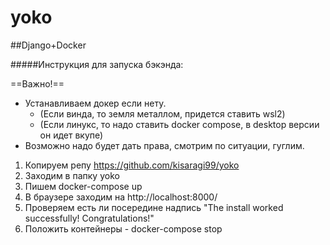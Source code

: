 # yoko
##Django+Docker


#####Инструкция для запуска бэкэнда:

==Важно!==

  - Устанавливаем докер eсли нету. 
    - (Если винда, то земля металлом, придется ставить wsl2)
    - (Если линукс, то надо ставить docker compose, в desktop версии он идет вкупе)
  - Возможно надо будет дать права, смотрим по ситуации, гуглим.


1) Копируем репу https://github.com/kisaragi99/yoko
2) Заходим в папку yoko
4) Пишем docker-compose up
5) В браузере заходим на http://localhost:8000/
6) Проверяем есть ли посередине надпись "The install worked successfully! Congratulations!"
7) Положить контейнеры - docker-compose stop
